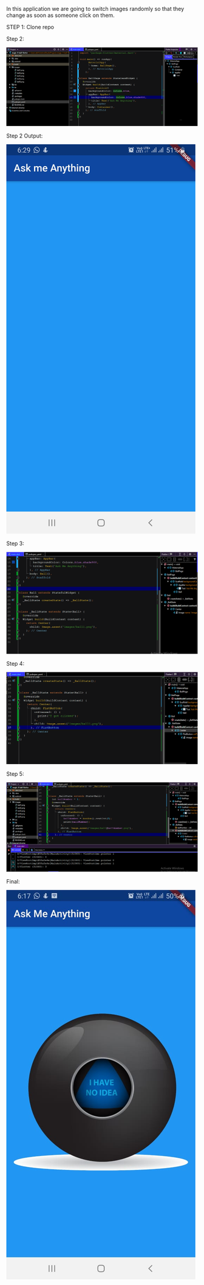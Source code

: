 In this application we are going to switch images randomly so that they change as soon as someone click on them.


STEP 1: Clone repo


Step 2:

![s2](https://github.com/rohitm17/Flutter/blob/master/magic-8-ball/step2ss.png)

Step 2 Output:

![s2](https://github.com/rohitm17/Flutter/blob/master/magic-8-ball/step2op.jpeg)

Step 3:

![s3](https://github.com/rohitm17/Flutter/blob/master/magic-8-ball/step3ss.png)

Step 4:

![s4](https://github.com/rohitm17/Flutter/blob/master/magic-8-ball/step4ss.png)

Step 5:

![s5](https://github.com/rohitm17/Flutter/blob/master/magic-8-ball/step5ss.png)


Final:



![f](https://github.com/rohitm17/Flutter/blob/master/magic-8-ball/final.jpeg)

